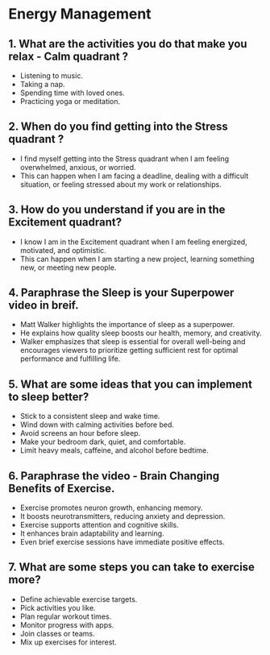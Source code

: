 # Energy Management

## 1. What are the activities you do that make you relax - Calm quadrant ?

- Listening to music.
- Taking a nap.
- Spending time with loved ones.
- Practicing yoga or meditation.

## 2. When do you find getting into the Stress quadrant ?

- I find myself getting into the Stress quadrant when I am feeling overwhelmed, anxious, or worried.
- This can happen when I am facing a deadline, dealing with a difficult situation, or feeling stressed about my work or relationships.

## 3. How do you understand if you are in the Excitement quadrant?

- I know I am in the Excitement quadrant when I am feeling energized, motivated, and optimistic.
- This can happen when I am starting a new project, learning something new, or meeting new people.

## 4. Paraphrase the Sleep is your Superpower video in breif.

- Matt Walker highlights the importance of sleep as a superpower.
- He explains how quality sleep boosts our health, memory, and creativity.
- Walker emphasizes that sleep is essential for overall well-being and encourages viewers to prioritize getting sufficient rest for optimal performance and fulfilling life.

## 5. What are some ideas that you can implement to sleep better?

- Stick to a consistent sleep and wake time.
- Wind down with calming activities before bed.
- Avoid screens an hour before sleep.
- Make your bedroom dark, quiet, and comfortable.
- Limit heavy meals, caffeine, and alcohol before bedtime.

## 6. Paraphrase the video - Brain Changing Benefits of Exercise.

- Exercise promotes neuron growth, enhancing memory.
- It boosts neurotransmitters, reducing anxiety and depression.
- Exercise supports attention and cognitive skills.
- It enhances brain adaptability and learning.
- Even brief exercise sessions have immediate positive effects.

## 7. What are some steps you can take to exercise more?

- Define achievable exercise targets.
- Pick activities you like.
- Plan regular workout times.
- Monitor progress with apps.
- Join classes or teams.
- Mix up exercises for interest.
